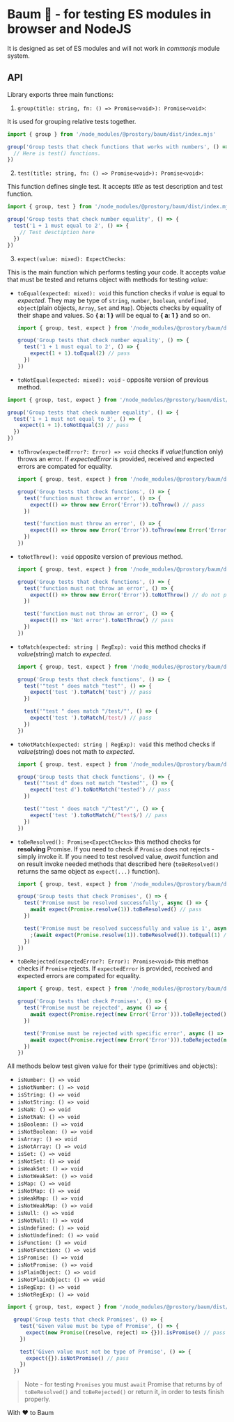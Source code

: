 # Baum 🌴 - for testing ES modules in browser and NodeJS

It is designed as set of ES modules and will not work in *commonjs* module system.

## API

Library exports three main functions:

1. `group(title: string, fn: () => Promise<void>): Promise<void>`:

It is used for grouping relative tests together.

```javascript
import { group } from '/node_modules/@prostory/baum/dist/index.mjs'

group('Group tests that check functions that works with numbers', () => {
  // Here is test() functions.
})
```

2. `test(title: string, fn: () => Promise<void>): Promise<void>`:

This function defines single test. It accepts *title* as test description and test function.

```javascript
import { group, test } from '/node_modules/@prostory/baum/dist/index.mjs'

group('Group tests that check number equality', () => {
  test('1 + 1 must equal to 2', () => {
    // Test desctiption here
  })
})
```

3. `expect(value: mixed): ExpectChecks`:

This is the main function which performs testing your code. It accepts *value* that must be tested and returns object with methods for testing *value*:

  - `toEqual(expected: mixed): void`
    this function checks if *value* is equal to *expected*. They may be type of `string`, `number`, `boolean`, `undefined`, `object`(plain objects, `Array`, `Set` and `Map`). Objects checks by equality of their shape and values. So **{ a: 1 }** will be equal to **{ a: 1 }** and so on.

    ```javascript
    import { group, test, expect } from '/node_modules/@prostory/baum/dist/index.mjs'

    group('Group tests that check number equality', () => {
      test('1 + 1 must equal to 2', () => {
        expect(1 + 1).toEqual(2) // pass
      })
    })
    ```

  - `toNotEqual(expected: mixed): void` - opposite version of previous method.

  ```javascript
  import { group, test, expect } from '/node_modules/@prostory/baum/dist/index.mjs'

  group('Group tests that check number equality', () => {
    test('1 + 1 must not equal to 3', () => {
      expect(1 + 1).toNotEqual(3) // pass
    })
  })
  ```

  - `toThrow(expectedError?: Error) => void`
    checks if *value*(function only) throws an error. If *expectedError* is provided, received and expected errors are compated for equality.

    ```javascript
    import { group, test, expect } from '/node_modules/@prostory/baum/dist/index.mjs'

    group('Group tests that check functions', () => {
      test('function must throw an error', () => {
        expect(() => throw new Error('Error')).toThrow() // pass
      })

      test('function must throw an error', () => {
        expect(() => throw new Error('Error')).toThrow(new Error('Error')) // pass
      })
    })
    ```

  - `toNotThrow(): void`
    opposite version of previous method.

    ```javascript
    import { group, test, expect } from '/node_modules/@prostory/baum/dist/index.mjs'

    group('Group tests that check functions', () => {
      test('function must not throw an error', () => {
        expect(() => throw new Error('Error')).toNotThrow() // do not pass
      })

      test('function must not throw an error', () => {
        expect(() => 'Not error').toNotThrow() // pass
      })
    })
    ```

  - `toMatch(expected: string | RegExp): void`
    this method checks if *value*(string) match to *expected*.

    ```javascript
    import { group, test, expect } from '/node_modules/@prostory/baum/dist/index.mjs'

    group('Group tests that check functions', () => {
      test('"test " does match "test"', () => {
        expect('test ').toMatch('test') // pass
      })

      test('"test " does match "/test/"', () => {
        expect('test ').toMatch(/test/) // pass
      })
    })
    ```

  - `toNotMatch(expected: string | RegExp): void`
    this method checks if *value*(string) does not math to *expected*.

    ```javascript
    import { group, test, expect } from '/node_modules/@prostory/baum/dist/index.mjs'

    group('Group tests that check functions', () => {
      test('"test d" does not match "tested"', () => {
        expect('test d').toNotMatch('tested') // pass
      })

      test('"test " does match "/^test^/"', () => {
        expect('test ').toNotMatch(/^test$/) // pass
      })
    })
    ```

  - `toBeResolved(): Promise<ExpectChecks>`
    this method checks for **resolving** Promise. If you need to check if `Promise` does not rejects - simply invoke it. If you need to test resolved value, *await* function and on result invoke needed methods that described here (`toBeResolved()` returns the same object as `expect(...)` function).

    ```javascript
    import { group, test, expect } from '/node_modules/@prostory/baum/dist/index.mjs'

    group('Group tests that check Promises', () => {
      test('Promise must be resolved successfully', async () => {
        await expect(Promise.resolve(1)).toBeResolved() // pass
      })

      test('Promise must be resolved successfully and value is 1', async () => {
        ;(await expect(Promise.resolve(1)).toBeResolved()).toEqual(1) // pass
      })
    })
    ```

  - `toBeRejected(expectedError?: Error): Promise<void>`
    this methos checks if `Promise` rejects. If `expectedError` is provided, received and expected errors are compated for equality.

    ```javascript
    import { group, test, expect } from '/node_modules/@prostory/baum/dist/index.mjs'

    group('Group tests that check Promises', () => {
      test('Promise must be rejected', async () => {
        await expect(Promise.reject(new Error('Error'))).toBeRejected() // pass
      })

      test('Promise must be rejected with specific error', async () => {
        await expect(Promise.reject(new Error('Error'))).toBeRejected(new Error('Error')) // pass
      })
    })
    ```

All methods below test given value for their type (primitives and objects):
  - `isNumber: () => void`
  - `isNotNumber: () => void`
  - `isString: () => void`
  - `isNotString: () => void`
  - `isNaN: () => void`
  - `isNotNaN: () => void`
  - `isBoolean: () => void`
  - `isNotBoolean: () => void`
  - `isArray: () => void`
  - `isNotArray: () => void`
  - `isSet: () => void`
  - `isNotSet: () => void`
  - `isWeakSet: () => void`
  - `isNotWeakSet: () => void`
  - `isMap: () => void`
  - `isNotMap: () => void`
  - `isWeakMap: () => void`
  - `isNotWeakMap: () => void`
  - `isNull: () => void`
  - `isNotNull: () => void`
  - `isUndefined: () => void`
  - `isNotUndefined: () => void`
  - `isFunction: () => void`
  - `isNotFunction: () => void`
  - `isPromise: () => void`
  - `isNotPromise: () => void`
  - `isPlainObject: () => void`
  - `isNotPlainObject: () => void`
  - `isRegExp: () => void`
  - `isNotRegExp: () => void`

  ```javascript
  import { group, test, expect } from '/node_modules/@prostory/baum/dist/index.mjs'

    group('Group tests that check Promises', () => {
      test('Given value must be type of Promise', () => {
        expect(new Promise((resolve, reject) => {})).isPromise() // pass
      })

      test('Given value must not be type of Promise', () => {
        expect({}).isNotPromise() // pass
      })
    })
  ```

> Note - for testing `Promises` you must `await` Promise that returns by of `toBeResolved()` and `toBeRejected()` or return it, in order to tests finish properly.

With ❤️ to Baum